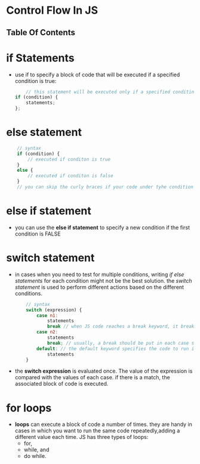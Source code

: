 # Control Flow In JS

## Table Of Contents


# if Statements
* use if to specify a block of code that will be executed if a specified condition is true:

    ```js
        // this statement will be executed only if a specified conditin is true
    if (condition) {
        statements;
    };
    ```

# else statement
```js
    // syntax
    if (condition) {
        // executed if conditon is true
    }
    else {
        // executed if conditon is false
    }
    // you can skip the curly braces if your code under tyhe condition contains only one command
```

# else if statement
* you can use the __else if statement__ to specify a new condition if the first condition is FALSE

# switch statement
* in cases when you need to test for multiple conditions, writing _if else statements_ for each condition might not be the best solution. the _switch statement_ is used to perform  different actions based on the different conditions.

    ```js
        // syntax
        switch (expression) {
            case n1:
                statements
                break // when JS code reaches a break keyword, it breaks out of the switch block .this will stop the executuion of more code and case testing inside the block
            case n2:
                statements
                break; // usually, a break should be put in each case statement
            default: // the default keyword specifies the code to run if there is no case match
                statements
        }
    ```
* the __switch expression__ is evaluated once. The value of the expression is compared with the values of each case. if there is a match, the associated block of code is executed.

# for loops
* __loops__ can execute a block of code a number of times. they are handy in cases in which you want to run the same code repeatedly,adding a different value each time. JS has three types of loops:
    * for, 
    * while, and 
    * do while.